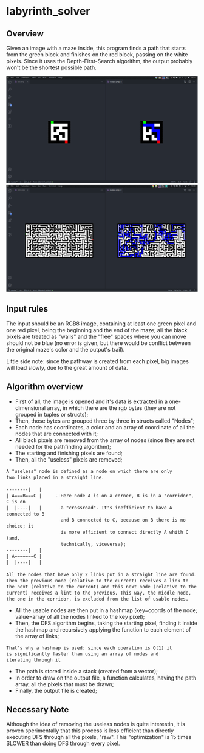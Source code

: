 # labyrinth_solver
## Overview
Given an image with a maze inside, this program finds a path that starts from
the green block and finishes on the red block, passing on the white pixels.
Since it uses the Depth-First-Search algorithm, the output probably won't be the
shortest possible path.

![example 1](example-1.png)
![example 2](example-2.png)

## Input rules
The input should be an RGB8 image, containing at least one green pixel and one red pixel,
being the beginning and the end of the maze; all the black pixels are treated as "walls"
and the "free" spaces where you can move should not be blue (no error is given, but there
would be conflict between the original maze's color and the output's trail).

Little side note: since the pathway is created from each pixel, big images will load
slowly, due to the great amount of data.

## Algorithm overview
- First of all, the image is opened and it's data is extracted in a one-dimensional
array, in which there are the rgb bytes (they are not grouped in tuples or structs);
- Then, those bytes are grouped three by three in structs called "Nodes";
- Each node has coordinates, a color and an array of coordinate of all the nodes that
are connected with it;
- All black pixels are removed from the array of nodes (since they are not needed for
the pathfinding algorithm);
- The starting and finishing pixels are found;
- Then, all the "useless" pixels are removed;

```
A "useless" node is defined as a node on which there are only
two links placed in a straight line.

--------|   |
| A===B===C |     - Here node A is on a corner, B is in a "corridor", C is on
|  |----|   |       a "crossroad". It's inefficient to have A connected to B
                    and B connected to C, because on B there is no choice; it
                    is more efficient to connect directly A whith C (and,
                    technically, viceversa);
--------|   |
| A=======C |
|  |----|   |

All the nodes that have only 2 links put in a straight line are found.
Then the previous node (relative to the current) receives a link to
the next (relative to the current) and this next node (relative to the
current) receives a lint to the previous. This way, the middle node,
the one in the corridor, is excluded from the list of usable nodes.
```

- All the usable nodes are then put in a hashmap (key=coords
of the node; value=array of all the nodes linked to the key
pixel);
- Then, the DFS algorithm begins, taking the starting pixel,
finding it inside the hashmap and recursively applying the
function to each element of the array of links;

```
That's why a hashmap is used: since each operation is O(1) it
is significantly faster than using an array of nodes and
iterating through it
```

- The path is stored inside a stack (created from a vector);
- In order to draw on the output file, a function calculates,
having the path array, all the pixels that must be drawn;
- Finally, the output file is created;

## Necessary Note
Although the idea of removing the useless nodes is quite interestin, it is proven sperimentally
that this process is less efficient than directly executing DFS through all the
pixels, "raw". This "optimization" is 15 times SLOWER than doing DFS through every pixel.
